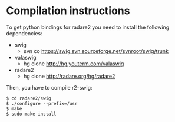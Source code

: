 Compilation instructions
========================

To get python bindings for radare2 you need to install the following dependencies:

* swig
	* svn co https://swig.svn.sourceforge.net/svnroot/swig/trunk
* valaswig
	* hg clone http://hg.youterm.com/valaswig
* radare2
	* hg clone http://radare.org/hg/radare2

Then, you have to compile r2-swig:

	$ cd radare2/swig
	$ ./configure --prefix=/usr
	$ make
	$ sudo make install
